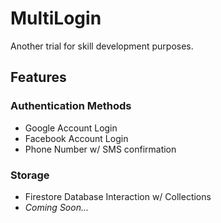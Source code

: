 # MultiLogin

Another trial for skill development purposes.

## Features

### Authentication Methods

- Google Account Login
- Facebook Account Login
- Phone Number w/ SMS confirmation

### Storage

- Firestore Database Interaction w/ Collections
- *Coming Soon...*
